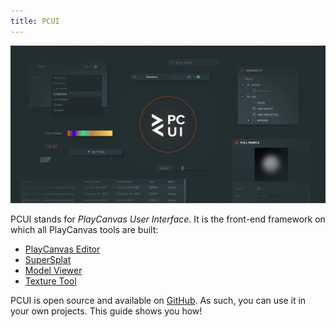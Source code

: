 ```yaml
---
title: PCUI
---
```


![PCUI splash](/img/user-manual/pcui/pcui-banner.jpg)

PCUI stands for _PlayCanvas User Interface_. It is the front-end framework on which all PlayCanvas tools are built:

* [PlayCanvas Editor](https://playcanvas.com/products/editor)
* [SuperSplat](https://superspl.at/editor)
* [Model Viewer](https://playcanvas.com/viewer)
* [Texture Tool](https://playcanvas.com/texture-tool)

PCUI is open source and available on [GitHub](https://github.com/playcanvas/pcui). As such, you can use it in your own projects. This guide shows you how!

